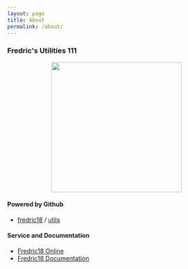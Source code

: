 ```yaml
---
layout: page
title: About
permalink: /about/
---
```


### Fredric's Utilities 111
<p align="center">
	<img src="https://utils.fredric18.online/assets/images/fredric18/png/fredric-icon-opacity.png" width="300px" height="300px">
</p>

#### Powered by Github
- [fredric18](https://github.com/fredric18) / [utils](https://github.com/fredric18/utils)

#### Service and Documentation
- [Fredric18 Online](https://www.fredric18.online)
- [Fredric18 Documentation](https://docs.fredric18.online)

